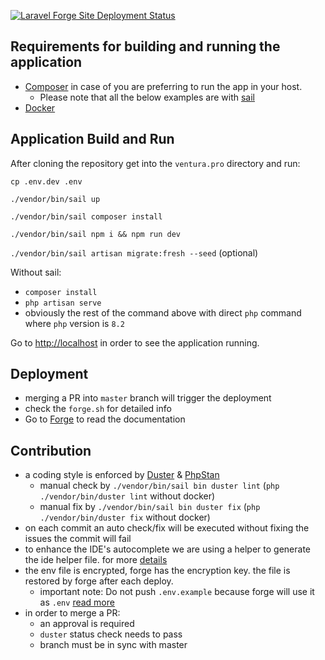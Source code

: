 [![Laravel Forge Site Deployment Status](https://img.shields.io/endpoint?url=https%3A%2F%2Fforge.laravel.com%2Fsite-badges%2Fa6c72835-a21e-4f6c-a2ed-f1948abd086b%3Fdate%3D1%26commit%3D1&style=flat-square)](https://forge.laravel.com/servers/738683/sites/2177792)
## Requirements for building and running the application

- [Composer](https://getcomposer.org/download/) in case of you are preferring to run the app in your host. 
  - Please note that all the below examples are with [sail](https://laravel.com/docs/10.x/sail)
- [Docker](https://docs.docker.com/get-docker/)

## Application Build and Run

After cloning the repository get into the `ventura.pro` directory and run:

`cp .env.dev .env`

`./vendor/bin/sail up`

`./vendor/bin/sail composer install`

`./vendor/bin/sail npm i && npm run dev`

`./vendor/bin/sail artisan migrate:fresh --seed` (optional)

Without sail:
 - `composer install`
 - `php artisan serve`
 - obviously the rest of the command above with direct `php` command where `php` version is `8.2`

Go to [http://localhost](http://localhost) in order to see the application running.

## Deployment
- merging a PR into `master` branch will trigger the deployment
- check the `forge.sh` for detailed info
- Go to [Forge](https://forge.laravel.com/docs/introduction.html) to read the documentation 

## Contribution
- a coding style is enforced by [Duster](https://github.com/tighten/duster) & [PhpStan](https://phpstan.org/writing-php-code/phpdocs-basics)
  - manual check by `./vendor/bin/sail bin duster lint` (`php ./vendor/bin/duster lint` without docker)
  - manual fix by `./vendor/bin/sail bin duster fix` (`php ./vendor/bin/duster fix` without docker)
- on each commit an auto check/fix will be executed without fixing the issues the commit will fail
- to enhance the IDE's autocomplete we are using a helper to generate the ide helper file. for more [details](https://github.com/barryvdh/laravel-ide-helper)
- the env file is encrypted, forge has the encryption key. the file is restored by forge after each deploy.
    - important note: Do not push `.env.example` because forge will use it as `.env` [read more](https://forge.laravel.com/docs/sites/deployments.html)
- in order to merge a PR:
  - an approval is required
  - `duster` status check needs to pass
  - branch must be in sync with master



